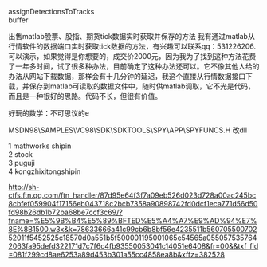 ﻿
assignDetectionsToTracks   
buffer



出售matlab股票、股指、期货tick数据实时获取并保存的方法 
我有通过matlab从行情软件的数据端口实时获取tick数据的方法，有兴趣可以联系qq：531226206.可以演示，如果觉得是你想要的，成交价2000元，因为我为了找到这种方法花费了一年多时间，试了很多种办法，目前确定了这种办法还可以。它不像其他人给的办法从网站下载数据，那样会有十几分钟的延迟，我这个直接从行情数据接口下载，并保存到matlab可读取的数据文件中，随时供matlab调取，它不光是代码，而且是一种很好的思路。代码不长，但很有价值。


好玩的数学：不可思议的e

MSDN98\SAMPLES\VC98\SDK\SDKTOOLS\SPY\APP\SPYFUNCS.H 
改dll


   1  mathworks shipin  
   2  stock   
   3  puguji  
   4  kongzhixitongshipin  


http://sh-ctfs.ftn.qq.com/ftn_handler/87d95e64f3f7a09eb526d023d728a00ac245bc8cbfef059904f17156eb043718c2bcb7358a90898742fd0dcf1eca771d56d50fd98b26db1b72ba68be7ccf3c69/?fname=%E5%9B%B4%E5%89%BFTED%E5%A4%A7%E9%AD%94%E7%8E%8B1500.w3x&k=78633666a41c99cb6b8bf56e4235511b56070550070252011f5452525c18570d0a551b5f500001195001065e54565a0550575357642063fa95defd322171d7c7f6c4fb93550053041c14051e6408&fr=00&&txf_fid=081f299cd8ae6253a89d453b301a55cc4858ea8b&xffz=382528
